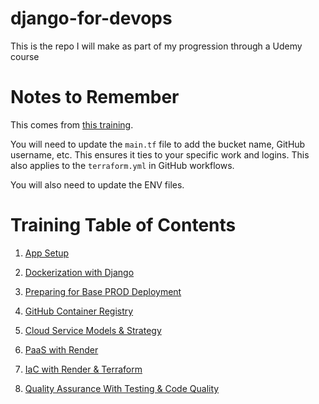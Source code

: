 # django-for-devops
This is the repo I will make as part of my progression through a Udemy course

# Notes to Remember

This comes from [this training](https://www.udemy.com/share/107FCA3@eEZgOBzVh4cfxJVHZypDylXfr0ukjDw_Kk_X553t7XPJ-PHQ0OjD7KOkTXIOruCK/).

You will need to update the `main.tf` file to add the bucket name, GitHub username, etc. This ensures it ties to your specific work and logins. This also applies to the `terraform.yml` in GitHub workflows.

You will also need to update the ENV files.

# Training Table of Contents

1. [App Setup](/Training/1-App-Setup.md)

2. [Dockerization with Django](/Training/2-Dockerization-with-Django.md)

3. [Preparing for Base PROD Deployment](/Training/3-Prep-For-Base-PROD-Deployment.md)

4. [GitHub Container Registry](/Training/4-GHCR.md)

5. [Cloud Service Models & Strategy](/Training/5-Cloud-Svc-Moel-Strategy.md)

6. [PaaS with Render](/Training/6-PaaS-With-Render.md)


7. [IaC with Render & Terraform](/Training/7-Terraform-As-Code-With-Render.md)

8. [Quality Assurance With Testing & Code Quality](/Training/8-QA-With-Testing-And-Code-Quality.md)